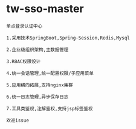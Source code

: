 # tw-sso-master
    单点登录认证中心

    1.采用技术SpringBoot,Spring-Session,Redis,Mysql

    2.企业级组织架构,主数据管理

    3.RBAC权限设计

    4.统一会话管理,统一配置权限/子应用菜单

    5.应用横向拓展,支持nginx集群

    6.统一日志管理,异步保存日志

    7.工具类鉴权,注解鉴权,支持jsp标签鉴权

    欢迎issue
